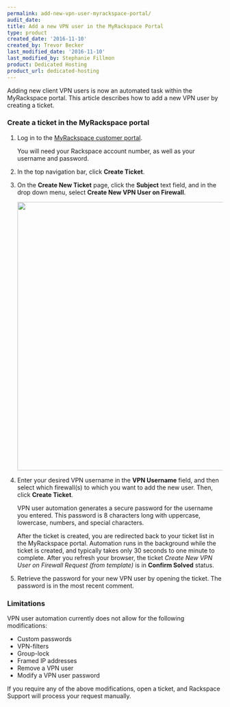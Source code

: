 ```yaml
---
permalink: add-new-vpn-user-myrackspace-portal/
audit_date:
title: Add a new VPN user in the MyRackspace Portal
type: product
created_date: '2016-11-10'
created_by: Trevor Becker
last_modified_date: '2016-11-10'
last_modified_by: Stephanie Fillmon
product: Dedicated Hosting
product_url: dedicated-hosting
---
```


Adding new client VPN users is now an automated task within the MyRackspace portal. This article describes how to add a new VPN user by creating a ticket.

### Create a ticket in the MyRackspace portal

1. Log in to the [MyRackspace customer portal](https://my.rackspace.com/portal/auth/login).

   You will need your Rackspace account number, as well as your username and password.

2. In the top navigation bar, click **Create Ticket**.

3. On the **Create New Ticket** page, click the **Subject** text field, and in the drop down menu, select **Create New VPN User on Firewall**.

   <img src="{% asset_path dedicated-hosting/add-new-vpn-user-myrackspace-portal/add-new-vpn-user-select-ticket-subject.png %}" width="681" height="626" />

4. Enter your desired VPN username in the **VPN Username** field, and then select which firewall(s) to which you want to add the new user. Then, click **Create Ticket**.

   VPN user automation generates a secure password for the username you entered. This password is 8 characters long with uppercase, lowercase, numbers, and special characters.

   After the ticket is created, you are redirected back to your ticket list in the MyRackspace portal. Automation runs in the background while the ticket is created, and typically takes only 30 seconds to one minute to complete. After you refresh your browser, the ticket *Create New VPN User on Firewall Request (from template)* is in **Confirm Solved** status.

5. Retrieve the password for your new VPN user by opening the ticket. The password is in the most recent comment.

### Limitations

VPN user automation currently does not allow for the following modifications:

- Custom passwords
- VPN-filters
- Group-lock
- Framed IP addresses
- Remove a VPN user
- Modify a VPN user password

If you require any of the above modifications, open a ticket, and Rackspace Support will process your request manually.

